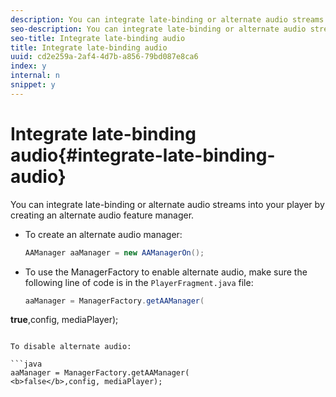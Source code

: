 ```yaml
---
description: You can integrate late-binding or alternate audio streams into your player by creating an alternate audio feature manager.
seo-description: You can integrate late-binding or alternate audio streams into your player by creating an alternate audio feature manager.
seo-title: Integrate late-binding audio
title: Integrate late-binding audio
uuid: cd2e259a-2af4-4d7b-a856-79bd087e8ca6
index: y
internal: n
snippet: y
---
```


# Integrate late-binding audio{#integrate-late-binding-audio}

You can integrate late-binding or alternate audio streams into your player by creating an alternate audio feature manager.

* To create an alternate audio manager:

  ```java
  AAManager aaManager = new AAManagerOn(); 
  ```

* To use the ManagerFactory to enable alternate audio, make sure the following line of code is in the `PlayerFragment.java` file:

  ```java
  aaManager = ManagerFactory.getAAManager( 
<b>true</b>,config, mediaPlayer);
  ```

  To disable alternate audio:

  ```java
  aaManager = ManagerFactory.getAAManager( 
<b>false</b>,config, mediaPlayer);
  ```

